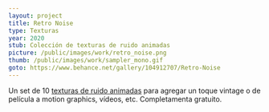 ```yaml
---
layout: project
title: Retro Noise
type: Texturas
year: 2020
stub: Colección de texturas de ruido animadas
picture: /public/images/work/retro_noise.png
thumb: /public/images/work/sampler_mono.gif
goto: https://www.behance.net/gallery/104912707/Retro-Noise
---
```

Un set de 10 [texturas de ruido animadas](https://www.behance.net/gallery/104912707/Retro-Noise) para agregar un toque vintage o de película a motion graphics, vídeos, etc. Completamenta gratuito.
